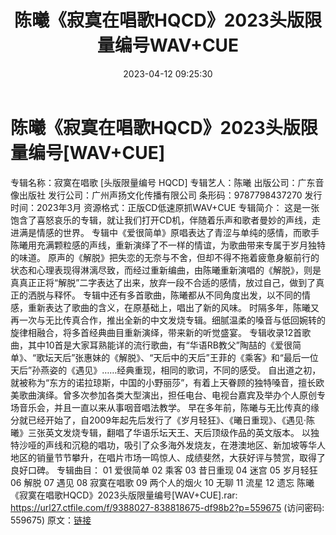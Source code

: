 ﻿---
title: 陈曦《寂寞在唱歌HQCD》2023头版限量编号WAV+CUE
date: 2023-04-12 09:25:30
categories: WAV车载音乐、镜像
tags: 华语中文
---
# 陈曦《寂寞在唱歌HQCD》2023头版限量编号[WAV+CUE]

专辑名称：寂寞在唱歌 [头版限量编号 HQCD]
专辑艺人：陈曦
出版公司：广东音像出版社
发行公司：广州声扬文化传播有限公司
条形码：9787798437270
发行时间：2023年3月
资源格式：正版CD低速原抓WAV+CUE
专辑简介：
这是一张饱含了喜怒哀乐的专辑，就让我们打开CD机，伴随着乐声和歌者曼妙的声线，走进满是情感的世界。
专辑中《爱很简单》原唱表达了青涩与单纯的感情，而歌手陈曦用充满颗粒感的声线，重新演绎了不一样的情谊，为歌曲带来专属于岁月独特的味道。
原声的《解脱》把失恋的无奈与不舍，但却不得不拖着疲惫身躯前行的状态和心理表现得淋漓尽致，而经过重新编曲，由陈曦重新演唱的《解脱》，则是真真正正将“解脱”二字表达了出来，放弃一段不合适的感情，放过自己，做到了真正的洒脱与释怀。
专辑中还有多首歌曲，陈曦都从不同角度出发，以不同的情感，重新表达了歌曲的含义，在原基础上，唱出了新的风味。
时隔多年，陈曦又再一次与无比传真合作，推出全新的中文发烧专辑。细腻温柔的嗓音与低回婉转的旋律相融合，将多首经典曲目重新演绎，带来新的听觉盛宴。
专辑收录12首歌曲，其中10首是大家耳熟能详的流行歌曲，有“华语RB教父”陶喆的《爱很简单》、“歌坛天后”张惠妹的《解脱》、“天后中的天后”王菲的《乘客》和“最后一位天后”孙燕姿的《遇见》……经典重现，相同的歌词，不同的感受。
自出道之初，就被称为“东方的诺拉琼斯，中国的小野丽莎”，有着上天眷顾的独特嗓音，擅长欧美歌曲演绎。曾多次参加各类大型演出，担任电台、电视台嘉宾及举办个人原创专场音乐会，并且一直以来从事咽音唱法教学。
早在多年前，陈曦与无比传真的缘分就已经开始了，自2009年起先后发行了《岁月轻狂》、《曦日重现》、《遇见·陈曦》三张英文发烧专辑，翻唱了华语乐坛天王、天后顶级作品的英文版本。
以独特沙哑的声线和沉稳的唱功，吸引了众多海外发烧友，在港澳地区、新加坡等华人地区的销量节节攀升，在唱片市场一鸣惊人、成绩斐然，大获好评与赞赏，取得了良好口碑。
专辑曲目：
01 爱很简单
02 乘客
03 昔日重现
04 迷宫
05 岁月轻狂
06 解脱
07 遇见
08 寂寞在唱歌
09 两个人的烟火
10 无聊
11 流星
12 遗忘
陈曦《寂寞在唱歌HQCD》2023头版限量编号[WAV+CUE].rar:
https://url27.ctfile.com/f/9388027-838818675-df98b2?p=559675
(访问密码: 559675)
原文：[链接](https://blog.sina.com.cn/s/blog_1647c7e76010311ex.html)